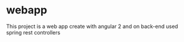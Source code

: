 # webapp
This project is a web app create with angular 2 and on back-end used spring rest controllers
